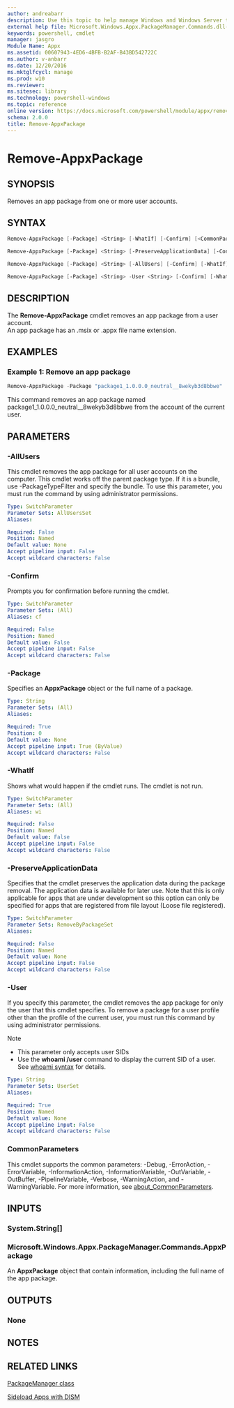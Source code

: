 ```yaml
---
author: andreabarr
description: Use this topic to help manage Windows and Windows Server technologies with Windows PowerShell.
external help file: Microsoft.Windows.Appx.PackageManager.Commands.dll-Help.xml
keywords: powershell, cmdlet
manager: jasgro
Module Name: Appx
ms.assetid: 00607943-4ED6-4BFB-B2AF-B43BD542722C
ms.author: v-anbarr
ms.date: 12/20/2016
ms.mktglfcycl: manage
ms.prod: w10
ms.reviewer:
ms.sitesec: library
ms.technology: powershell-windows
ms.topic: reference
online version: https://docs.microsoft.com/powershell/module/appx/remove-appxpackage
schema: 2.0.0
title: Remove-AppxPackage
---
```


# Remove-AppxPackage

## SYNOPSIS

Removes an app package from one or more user accounts.

## SYNTAX

```powershell
Remove-AppxPackage [-Package] <String> [-WhatIf] [-Confirm] [<CommonParameters>]
```

```powershell
Remove-AppxPackage [-Package] <String> [-PreserveApplicationData] [-Confirm] [-WhatIf] [<CommonParameters>]
```

```powershell
Remove-AppxPackage [-Package] <String> [-AllUsers] [-Confirm] [-WhatIf] [<CommonParameters>]
```

```powershell
Remove-AppxPackage [-Package] <String> -User <String> [-Confirm] [-WhatIf] [<CommonParameters>]
```

## DESCRIPTION

The **Remove-AppxPackage** cmdlet removes an app package from a user account.  
An app package has an .msix or .appx file name extension.

## EXAMPLES

### Example 1: Remove an app package

```powershell
Remove-AppxPackage -Package "package1_1.0.0.0_neutral__8wekyb3d8bbwe"
```

This command removes an app package named package1_1.0.0.0_neutral__8wekyb3d8bbwe from the account of the current user.

## PARAMETERS

### -AllUsers

This cmdlet removes the app package for all user accounts on the computer. This cmdlet works off the parent package type. If it is a bundle, use -PackageTypeFilter and specify the bundle. To use this parameter, you must run the command by using administrator permissions.

```yaml
Type: SwitchParameter
Parameter Sets: AllUsersSet
Aliases:

Required: False
Position: Named
Default value: None
Accept pipeline input: False
Accept wildcard characters: False
```

### -Confirm

Prompts you for confirmation before running the cmdlet.

```yaml
Type: SwitchParameter
Parameter Sets: (All)
Aliases: cf

Required: False
Position: Named
Default value: False
Accept pipeline input: False
Accept wildcard characters: False
```

### -Package

Specifies an **AppxPackage** object or the full name of a package.

```yaml
Type: String
Parameter Sets: (All)
Aliases:

Required: True
Position: 0
Default value: None
Accept pipeline input: True (ByValue)
Accept wildcard characters: False
```

### -WhatIf

Shows what would happen if the cmdlet runs.
The cmdlet is not run.

```yaml
Type: SwitchParameter
Parameter Sets: (All)
Aliases: wi

Required: False
Position: Named
Default value: False
Accept pipeline input: False
Accept wildcard characters: False
```

### -PreserveApplicationData

Specifies that the cmdlet preserves the application data during the package removal.
The application data is available for later use. Note that this is only applicable
for apps that are under development so this option can only be specified for apps
that are registered from file layout (Loose file registered).

```yaml
Type: SwitchParameter
Parameter Sets: RemoveByPackageSet
Aliases:

Required: False
Position: Named
Default value: None
Accept pipeline input: False
Accept wildcard characters: False
```

### -User

If you specify this parameter, the cmdlet removes the app package for only the user that this cmdlet specifies. To remove a package for a user profile other than the profile of the current user, you must run this command by using administrator permissions.

> [!NOTE]
>
> - This parameter only accepts user SIDs
> - Use the **whoami /user** command to display the current SID of a user. See [whoami syntax](https://docs.microsoft.com/windows-server/administration/windows-commands/whoami) for details.



```yaml
Type: String
Parameter Sets: UserSet
Aliases:

Required: True
Position: Named
Default value: None
Accept pipeline input: False
Accept wildcard characters: False
```

### CommonParameters

This cmdlet supports the common parameters: -Debug, -ErrorAction, -ErrorVariable, -InformationAction, -InformationVariable, -OutVariable, -OutBuffer, -PipelineVariable, -Verbose, -WarningAction, and -WarningVariable. For more information, see [about_CommonParameters](https://go.microsoft.com/fwlink/?LinkID=113216).

## INPUTS

### System.String[]

### Microsoft.Windows.Appx.PackageManager.Commands.AppxPackage

An **AppxPackage** object that contain information, including the full name of the app package.

## OUTPUTS

### None

## NOTES

## RELATED LINKS

[PackageManager class](http://go.microsoft.com/fwlink/?LinkId=245447)

[Sideload Apps with DISM](http://go.microsoft.com/fwlink/?LinkID=231020)
